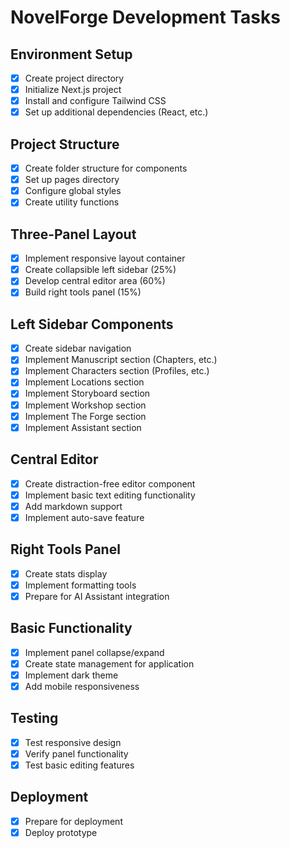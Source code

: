 # NovelForge Development Tasks

## Environment Setup
- [x] Create project directory
- [x] Initialize Next.js project
- [x] Install and configure Tailwind CSS
- [x] Set up additional dependencies (React, etc.)

## Project Structure
- [x] Create folder structure for components
- [x] Set up pages directory
- [x] Configure global styles
- [x] Create utility functions

## Three-Panel Layout
- [x] Implement responsive layout container
- [x] Create collapsible left sidebar (25%)
- [x] Develop central editor area (60%)
- [x] Build right tools panel (15%)

## Left Sidebar Components
- [x] Create sidebar navigation
- [x] Implement Manuscript section (Chapters, etc.)
- [x] Implement Characters section (Profiles, etc.)
- [x] Implement Locations section
- [x] Implement Storyboard section
- [x] Implement Workshop section
- [x] Implement The Forge section
- [x] Implement Assistant section

## Central Editor
- [x] Create distraction-free editor component
- [x] Implement basic text editing functionality
- [x] Add markdown support
- [x] Implement auto-save feature

## Right Tools Panel
- [x] Create stats display
- [x] Implement formatting tools
- [x] Prepare for AI Assistant integration

## Basic Functionality
- [x] Implement panel collapse/expand
- [x] Create state management for application
- [x] Implement dark theme
- [x] Add mobile responsiveness

## Testing
- [x] Test responsive design
- [x] Verify panel functionality
- [x] Test basic editing features

## Deployment
- [x] Prepare for deployment
- [x] Deploy prototype
